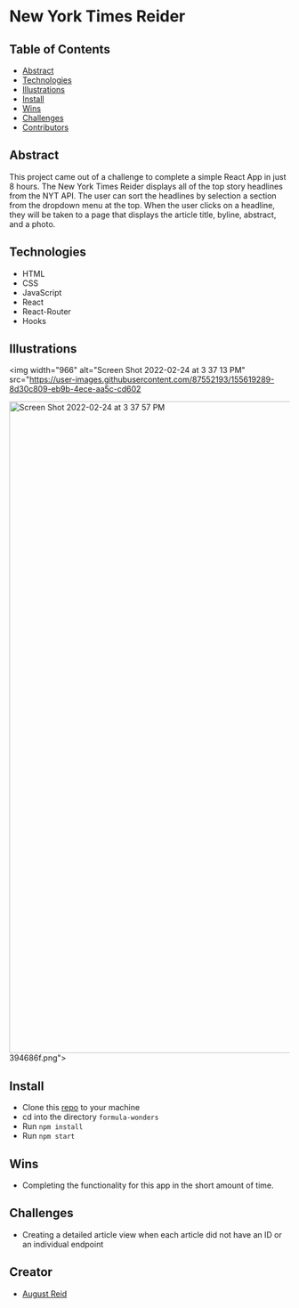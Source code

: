 # New York Times Reider

## Table of Contents
- [Abstract](#Abstract)
- [Technologies](#Technologies)
- [Illustrations](#Illustrations)
- [Install](#Install)
- [Wins](#Wins)
- [Challenges](#Challenges)
- [Contributors](#Contributors)

## Abstract
This project came out of a challenge to complete a simple React App in just 8 hours. The New York Times Reider displays all of the top story headlines from the NYT API. The user can sort the headlines by selection a section from the dropdown menu at the top.
When the user clicks on a headline, they will be taken to a page that displays the article title, byline, abstract, and a photo. 

## Technologies
-  HTML
-  CSS
-  JavaScript
-  React
-  React-Router
-  Hooks

## Illustrations

<img width="966" alt="Screen Shot 2022-02-24 at 3 37 13 PM" src="https://user-images.githubusercontent.com/87552193/155619289-8d30c809-eb9b-4ece-aa5c-cd602

<img width="1171" alt="Screen Shot 2022-02-24 at 3 37 57 PM" src="https://user-images.githubusercontent.com/87552193/155619306-1abee081-a45d-4ffd-b2bd-47ea131097f9.png">
394686f.png">

## Install

-  Clone this [repo](https://github.com/augustreid/nyt-reider) to your machine
-  cd into the directory `formula-wonders`
-  Run `npm install`
-  Run `npm start`

## Wins
- Completing the functionality for this app in the short amount of time.

## Challenges
- Creating a detailed article view when each article did not have an ID or an individual endpoint

## Creator
- [August Reid](https://github.com/augustreid)